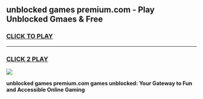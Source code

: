 
## unblocked games premium.com - Play Unblocked Gmaes & Free
<h3>
<a href="https://news.freeplayer.one?title=unblocked_games_premium.com&ref=23F">CLICK TO PLAY</a></h3>
<hr>

<h3>
<a href="https://news.freeplayer.one?title=unblocked_games_premium.com&ref=23F">CLICK 2 PLAY</a>
  
</h3>

<a href="https://news.freeplayer.one?title=unblocked_games_premium.com&ref=23F/"><img src="https://clearcache.store/games.png"></a>


**unblocked games premium.com games unblocked: Your Gateway to Fun and Accessible Online Gaming**
